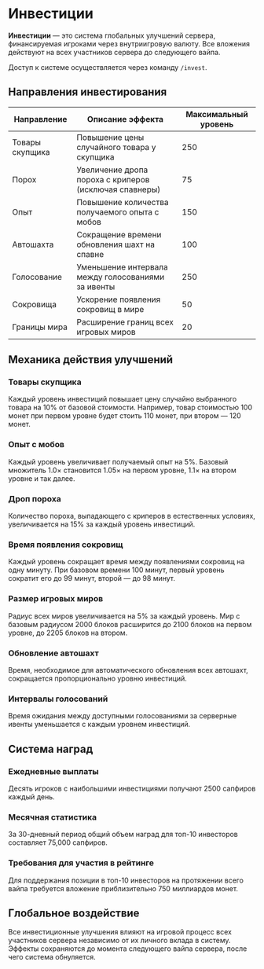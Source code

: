 # Инвестиции

**Инвестиции** — это система глобальных улучшений сервера, финансируемая игроками через внутриигровую валюту. Все вложения действуют на всех участников сервера до следующего вайпа.

Доступ к системе осуществляется через команду `/invest`.

## Направления инвестирования

| Направление | Описание эффекта | Максимальный уровень |
|-------------|------------------|---------------------|
| Товары скупщика | Повышение цены случайного товара у скупщика | 250 |
| Порох | Увеличение дропа пороха с криперов (исключая спавнеры) | 75 |
| Опыт | Повышение количества получаемого опыта с мобов | 150 |
| Автошахта | Сокращение времени обновления шахт на спавне | 100 |
| Голосование | Уменьшение интервала между голосованиями за ивенты | 250 |
| Сокровища | Ускорение появления сокровищ в мире | 50 |
| Границы мира | Расширение границ всех игровых миров | 20 |

## Механика действия улучшений

### Товары скупщика
Каждый уровень инвестиций повышает цену случайно выбранного товара на 10% от базовой стоимости. Например, товар стоимостью 100 монет при первом уровне будет стоить 110 монет, при втором — 120 монет.

### Опыт с мобов  
Каждый уровень увеличивает получаемый опыт на 5%. Базовый множитель 1.0× становится 1.05× на первом уровне, 1.1× на втором уровне и так далее.

### Дроп пороха
Количество пороха, выпадающего с криперов в естественных условиях, увеличивается на 15% за каждый уровень инвестиций.

### Время появления сокровищ
Каждый уровень сокращает время между появлениями сокровищ на одну минуту. При базовом времени 100 минут, первый уровень сократит его до 99 минут, второй — до 98 минут.

### Размер игровых миров
Радиус всех миров увеличивается на 5% за каждый уровень. Мир с базовым радиусом 2000 блоков расширится до 2100 блоков на первом уровне, до 2205 блоков на втором.

### Обновление автошахт
Время, необходимое для автоматического обновления всех автошахт, сокращается пропорционально уровню инвестиций.

### Интервалы голосований
Время ожидания между доступными голосованиями за серверные ивенты уменьшается с каждым уровнем инвестиций.

## Система наград

### Ежедневные выплаты
Десять игроков с наибольшими инвестициями получают 2500 сапфиров каждый день.

### Месячная статистика  
За 30-дневный период общий объем наград для топ-10 инвесторов составляет 75,000 сапфиров.

### Требования для участия в рейтинге
Для поддержания позиции в топ-10 инвесторов на протяжении всего вайпа требуется вложение приблизительно 750 миллиардов монет.

## Глобальное воздействие

Все инвестиционные улучшения влияют на игровой процесс всех участников сервера независимо от их личного вклада в систему. Эффекты сохраняются до момента следующего вайпа сервера, после чего система обнуляется.